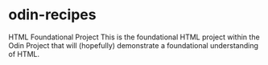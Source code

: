 # odin-recipes
HTML Foundational Project
This is the foundational HTML project within the Odin Project
that will (hopefully) demonstrate a foundational understanding of HTML.
